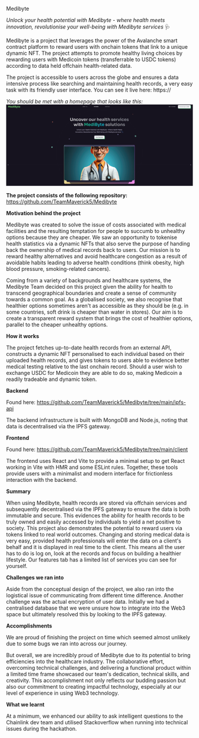 Medibyte 

*Unlock your health potential with Medibyte - where health meets innovation, revolutionise your well-being with Medibyte services* 🩺


Medibyte is a project that leverages the power of the Avalanche smart contract platform to reward users with onchain tokens that link to a unique dynamic NFT. The project attempts to promote healthy living choices by rewarding users with Medicoin tokens (transferrable to USDC tokens) according to data held offchain health-related data. 

The project is accessible to users across the globe and ensures a data intensive process like searching and maintaining health records, a very easy task with its friendly user interface. You can see it live here: https://

*You should be met with a homepage that looks like this:*
![alt text](image.png)

**The project consists of the following repository:**
https://github.com/TeamMaverick5/Medibyte

**Motivation behind the project**

Medibyte was created to solve the issue of costs associated with medical facilities and the resulting temptation for people to succumb to unhealthy options because they are cheaper. We saw an opportunity to tokenise health statistics via a dynamic NFTs that also serve the purpose of handing back the ownership of medical records back to users. Our mission is to reward healthy alternatives and avoid healthcare congestion as a result of avoidable habits leading to adverse health conditions (think obesity, high blood pressure, smoking-related cancers). 

Coming from a variety of backgrounds and healthcare systems, the Medibyte Team decided on this project given the ability for health to transcend geographical boundaries and create a sense of community towards a common goal. As a globalised society, we also recognise that healthier options sometimes aren't as accessible as they should be (e.g. in some countries, soft drink is cheaper than water in stores). Our aim is to create a transparent reward system that brings the cost of healthier options, parallel to the cheaper unhealthy options.  


**How it works**

The project fetches up-to-date health records from an external API, constructs a dynamic NFT personalised to each individual based on their uploaded health records, and gives tokens to users able to evidence better medical testing relative to the last onchain record. Should a user wish to exchange USDC for Medicoin they are able to do so, making Medicoin a readily tradeable and dynamic token. 

**Backend**

Found here: https://github.com/TeamMaverick5/Medibyte/tree/main/ipfs-api

The backend infrastructure is built with MongoDB and Node.js, noting that data is decentralised via the IPFS gateway. 


**Frontend**

Found here: https://github.com/TeamMaverick5/Medibyte/tree/main/client

The frontend uses React and  Vite to provide a minimal setup to get React working in Vite with HMR and some ESLint rules. Together, these tools provide users with a minimalist and modern interface for frictionless interaction with the backend.

**Summary**

When using Medibyte, health records are stored via offchain services and subsequently decentralised via the IPFS gateway to ensure the data is both immutable and secure. This evidences the ability for health records to be truly owned and easily accessed by individuals to yield a net positive to society. This project also demonstrates the potential to reward users via tokens linked to real world outcomes. Changing and storing medical data is very easy, provided health professionals will enter the data on a client's behalf and it is displayed in real time to the client. This means all the user has to do is log on, look at the records and focus on building a healthier lifestyle. Our features tab has a limited list of services you can see for yourself. 


**Challenges we ran into**

Aside from the conceptual design of the project, we also ran into the logistical issue of communicating from different time difference. Another challenge was the actual encryption of user data. Initially we had a centralised database that we were unsure how to integrate into the Web3 space but ultimately resolved this by looking to the IPFS gateway. 

**Accomplishments**

We are proud of finishing the project on time which seemed almost unlikely due to some bugs we ran into across our journey. 

But overall, we are incredibly proud of Medibyte due to its potential to bring efficiencies into the healthcare industry. The collaborative effort, overcoming technical challenges, and delivering a functional product within a limited time frame showcased our team's dedication, technical skills, and creativity. This accomplishment not only reflects our budding passion but also our commitment to creating impactful technology, especially at our level of experience in using Web3 technology.

**What we learnt**

At a minimum, we enhanced our ability to ask intelligent questions to the Chainlink dev team and utilised Stackoverflow when running into technical issues during the hackathon. 

